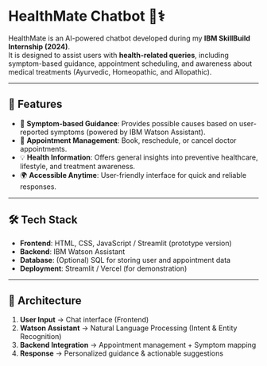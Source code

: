 # HealthMate Chatbot 💬⚕️

HealthMate is an AI-powered chatbot developed during my **IBM SkillBuild Internship (2024)**.  
It is designed to assist users with **health-related queries**, including symptom-based guidance, appointment scheduling, and awareness about medical treatments (Ayurvedic, Homeopathic, and Allopathic).

---

## 🚀 Features
- 🤖 **Symptom-based Guidance**: Provides possible causes based on user-reported symptoms (powered by IBM Watson Assistant).  
- 📅 **Appointment Management**: Book, reschedule, or cancel doctor appointments.  
- 💡 **Health Information**: Offers general insights into preventive healthcare, lifestyle, and treatment awareness.  
- 🌍 **Accessible Anytime**: User-friendly interface for quick and reliable responses.  

---

## 🛠️ Tech Stack
- **Frontend**: HTML, CSS, JavaScript / Streamlit (prototype version)  
- **Backend**: IBM Watson Assistant  
- **Database**: (Optional) SQL for storing user and appointment data  
- **Deployment**: Streamlit / Vercel (for demonstration)  

---

## 📌 Architecture
1. **User Input** → Chat interface (Frontend)  
2. **Watson Assistant** → Natural Language Processing (Intent & Entity Recognition)  
3. **Backend Integration** → Appointment management + Symptom mapping  
4. **Response** → Personalized guidance & actionable suggestions  
